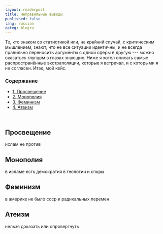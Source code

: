 ```yaml
---
layout: readerpost
title: Неправильные выводы 
published: false
lang: russian
categ: blogru
---
```


Те, кто знаком со статистикой или, на крайний случай, с критическим мышлением, знают, что не все ситуации идентичны, и не всегда правильно переносить аргументы с одной сферы в другую --- можно оказаться глупцом в глазах знающих. Ниже я хотел описать самые распространённые экстраполяции, которые я встречал, и с которыми я не согласен. Итак, мой кейс.

### Содержание
<ul class="index">
<li><a href="#enlightenment">1. Просвещение</a></li>
<li><a href="#monopoly">2. Монополия</a></li>
<li><a href="#feminism">3. Феминизм</a></li>
<li><a href="#atheism">4. Атеизм</a></li>
</ul>

<a name="enlightenment"></a><br>
## Просвещение

ислам не против
<a name="monopoly"></a><br>
## Монополия
в исламе есть демократия в теологии и споры
<a name="feminism"></a><br>
## Феминизм
в америке не было ссср и радикальных перемен
<a name="atheism"></a><br>
## Атеизм
нельзя доказать или опровергнуть

